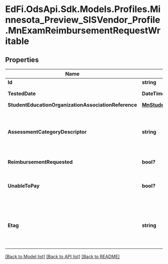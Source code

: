 # EdFi.OdsApi.Sdk.Models.Profiles.Minnesota_Preview_SISVendor_Profile.MnExamReimbursementRequestWritable
## Properties

Name | Type | Description | Notes
------------ | ------------- | ------------- | -------------
**Id** | **string** |  | [optional] 
**TestedDate** | **DateTime?** | Date student took the test. | 
**StudentEducationOrganizationAssociationReference** | [**MnStudentEducationOrganizationAssociationReference**](MnStudentEducationOrganizationAssociationReference.md) |  | 
**AssessmentCategoryDescriptor** | **string** | Test that requires reimbursement. E.g., ACT, ACT plus Writing, SAT, SAT with Essay. | 
**ReimbursementRequested** | **bool?** | Reimbursement was requested. | 
**UnableToPay** | **bool?** | Reimbursement for a student determined by the district as &#39;unable to pay&#39;. | [optional] 
**Etag** | **string** | A unique system-generated value that identifies the version of the resource. | [optional] 

[[Back to Model list]](../README.md#documentation-for-models) [[Back to API list]](../README.md#documentation-for-api-endpoints) [[Back to README]](../README.md)

